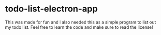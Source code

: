 # todo-list-electron-app
 This was made for fun and I also needed this as a simple program to list out my todo list. Feel free to learn the code and make sure to read the license!
